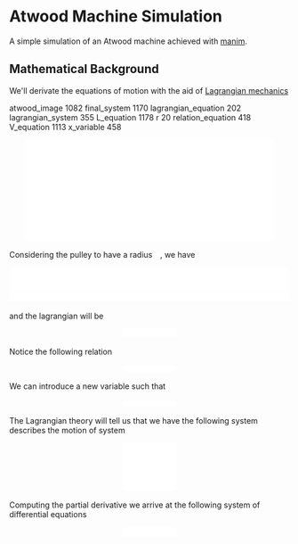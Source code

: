 
# Atwood Machine Simulation

A simple simulation of an Atwood machine achieved with [manim](github.com).

## Mathematical Background

We'll derivate the equations of motion with the aid of [Lagrangian mechanics](https://en.wikipedia.org/wiki/Lagrangian_mechanics)

atwood_image 1082
final_system 1170
lagrangian_equation 202
lagrangian_system 355
L_equation 1178
r 20
relation_equation 418
V_equation 1113
x_variable 458

<div align="center">
  <img src="./tex/atwood_image_white.svg" width="450">
</div>

Considering the pulley to have a radius   <img src="./tex/r_white.svg" width="10">, we have

<div align="center">
  <img src="./tex/L_equation_white.svg" width="500">
</div>

<div align="center">
  <img src="./tex/V_equation_white.svg" width="556.5">
</div>

and the lagrangian will be

<div align="center">
  <img src="./tex/lagrangian_equation_white.svg" width="100">
</div>

Notice the following relation

<div align="center">
  <img src="./tex/relation_equation_white.svg" width="100">
</div>

We can introduce a new variable such that

<div align="center">
  <img src="./tex/x_variable_white.svg" width="100">
</div>

The Lagrangian theory will tell us that we have the following system describes the motion of system

<div align="center">
  <img src="./tex/lagrangian_system_white.svg" width="100">
</div>

Computing the partial derivative we arrive at the following system of differential equations

<div align="center">
  <img src="./tex/final_system_white.svg" width="100">
</div>






